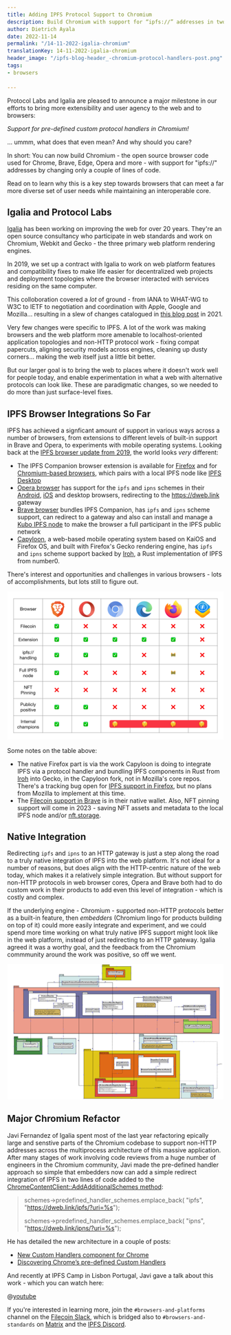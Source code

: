 ```yaml
---
title: Adding IPFS Protocol Support to Chromium
description: Build Chromium with support for “ipfs://” addresses in two lines of code.
author: Dietrich Ayala
date: 2022-11-14
permalink: "/14-11-2022-igalia-chromium"
translationKey: 14-11-2022-igalia-chromium
header_image: "/ipfs-blog-header_-chromium-protocol-handlers-post.png"
tags:
- browsers

---
```

Protocol Labs and Igalia are pleased to announce a major milestone in our efforts to bring more extensibility and user agency to the web and to browsers:

*Support for pre-defined custom protocol handlers in Chromium!*

... ummm, what does that even mean? And why should you care?

In short: You can now build Chromium - the open source browser code used for Chrome, Brave, Edge, Opera and more - with support for "ipfs://" addresses by changing only a couple of lines of code.

Read on to learn why this is a key step towards browsers that can meet a far more diverse set of user needs while maintaining an interoperable core.

## Igalia and Protocol Labs

[Igalia](https://www.igalia.com/) has been working on improving the web for over 20 years. They're an open source consultancy who participate in web standards and work on Chromium, Webkit and Gecko - the three primary web platform rendering engines.

In 2019, we set up a contract with Igalia to work on web platform features and compatibility fixes to make life easier for decentralized web projects and deployment topologies where the browser interacted with services residing on the same computer.

This colloboration covered a *lot* of ground - from IANA to WHAT-WG to W3C to IETF to negotiation and coordination with Apple, Google and Mozilla... resulting in a slew of changes catalogued in [this blog post](https://blog.ipfs.tech/2021-01-15-ipfs-and-igalia-collaborate-on-dweb-in-browsers/) in 2021.

Very few changes were specific to IPFS. A lot of the work was making browsers and the web platform more amenable to localhost-oriented application topologies and non-HTTP protocol work - fixing compat papercuts, aligning security models across engines, cleaning up dusty corners... making the web itself just a little bit better.

But our larger goal is to bring the web to places where it doesn't work well for people today, and enable experimentation in what a web with alternative protocols can look like. These are paradigmatic changes, so we needed to do more than just surface-level fixes.

## IPFS Browser Integrations So Far

IPFS has achieved a signficant amount of support in various ways across a number of browsers, from extensions to different levels of built-in support in Brave and Opera, to experiments with mobile operating systems. Looking back at the [IPFS browser update from 2019](https://blog.ipfs.tech/2019-10-08-ipfs-browsers-update/), the world looks *very* different:

* The IPFS Companion browser extension is available for [Firefox](https://addons.mozilla.org/en-US/firefox/addon/ipfs-companion/) and for [Chromium-based browsers](https://chrome.google.com/webstore/detail/ipfs-companion/nibjojkomfdiaoajekhjakgkdhaomnch), which pairs with a local IPFS node like [IPFS Desktop](https://docs.ipfs.tech/install/ipfs-desktop/)
* [Opera browser](https://www.opera.com/) has support for the `ipfs` and `ipns` schemes in their [Android](https://blog.ipfs.tech/2020-03-30-ipfs-in-opera-for-android/), [iOS](https://blog.ipfs.tech/2021-02-08-opera-ios-and-ipfs/) and desktop browsers, redirecting to the https://dweb.link gateway
* [Brave browser](https://brave.com/) bundles IPFS Companion, has `ipfs` and `ipns` scheme support, can redirect to a gateway and also can install and manage a [Kubo IPFS node](https://github.com/ipfs/kubo) to make the browser a full participant in the IPFS public network
* [Capyloon](https://capyloon.org/), a web-based mobile operating system based on KaiOS and Firefox OS, and built with Firefox's Gecko rendering engine, has `ipfs` and `ipns` scheme support backed by [Iroh](https://github.com/n0-computer/iroh), a Rust implementation of IPFS from number0.

There's interest and opportunities and challenges in various browsers - lots of accomplishments, but lots still to figure out.

![Table of browsers and levels of IPFS support](../assets/browsers-2022-table.png)

Some notes on the table above:
* The native Firefox part is via the work Capyloon is doing to integrate IPFS via a protocol handler and bundling IPFS components in Rust from [Iroh](https://github.com/n0-computer/iroh) into Gecko, in the Capyloon fork, not in Mozilla's core repos. There's a tracking bug open for [IPFS support in Firefox](https://bugzilla.mozilla.org/show_bug.cgi?id=1354807), but no plans from Mozilla to implement at this time.
* The [Filecoin support in Brave](https://filecoin.io/blog/posts/brave-browser-adds-filecoin-to-wallet/) is in their native wallet. Also, NFT pinning support will come in 2023 - saving NFT assets and metadata to the local IPFS node and/or [nft.storage](https://nft.storage).

## Native Integration

Redirecting `ipfs` and `ipns` to an HTTP gateway is just a step along the road to a truly native integration of IPFS into the web platform. It's not ideal for a number of reasons, but does align with the HTTP-centric nature of the web today, which makes it a relatively simple integration. But without support for non-HTTP protocols in web browser cores, Opera and Brave both had to do custom work in their products to add even this level of integration - which is costly and complex.

If the underlying engine - Chromium - supported non-HTTP protocols better as a built-in feature, then *embedders* (Chromium lingo for products building on top of it) could more easily integrate and experiment, and we could spend more time working on what truly native IPFS support might look like in the web platform, instead of just redirecting to an HTTP gateway. Igalia agreed it was a worthy goal, and the feedback from the Chromium commmunity around the work was positive, so off we went.

![A flow diagram of the refactored flow for addresses across process boundaries.](../assets/chromium-handler-diagram.png)

## Major Chromium Refactor

Javi Fernandez of Igalia spent most of the last year refactoring epically large and senstive parts of the Chromium codebase to support non-HTTP addresses across the multiprocess architecture of this massive application. After many stages of work involving code reviews from a huge number of engineers in the Chromium community, Javi made the pre-defined handler approach so simple that embedders now can add a simple redirect integration of IPFS in two lines of code added to the [ChromeContentClient::AddAdditionalSchemes method](https://source.chromium.org/search?q=AddAdditionalSchemes&sq=&ss=chromium):

> schemes->predefined_handler_schemes.emplace_back(
>      "ipfs", "https://dweb.link/ipfs/?uri=%s");
>
>  schemes->predefined_handler_schemes.emplace_back(
>      "ipns", "https://dweb.link/ipns/?uri=%s");


He has detailed the new architecture in a couple of posts:

- [New Custom Handlers component for Chrome](https://blogs.igalia.com/jfernandez/2022/08/10/new-custom-handlers-component-for-chrome/)
- [Discovering Chrome’s pre-defined
Custom Handlers](https://blogs.igalia.com/jfernandez/2022/11/14/discovering-chromes-pre-defined-custom-handlers/)

And recently at IPFS Camp in Lisbon Portugal, Javi gave a talk about this work - which you can watch here:

@[youtube](WLCJ9ol8Fgk)

If you're interested in learning more, join the `#browsers-and-platforms` channel on the [Filecoin Slack](https://filecoin.io/slack/), which is bridged also to `#browsers-and-standards` on [Matrix](https://matrix.to/#/%23browsers-and-standards:ipfs.io) and the [IPFS Discord](https://discord.gg/vZTcrFePpt).
